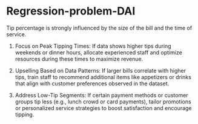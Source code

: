 # Regression-problem-DAI
Tip percentage is strongly influenced by the size of the bill and the time of service.
1. Focus on Peak Tipping Times: If data shows higher tips during weekends or dinner hours, allocate experienced staff and optimize resources during these times to maximize revenue.

2. Upselling Based on Data Patterns: If larger bills correlate with higher tips, train staff to recommend additional items like appetizers or drinks that align with customer preferences observed in the dataset.

3. Address Low-Tip Segments: If certain payment methods or customer groups tip less (e.g., lunch crowd or card payments), tailor promotions or personalized service strategies to boost satisfaction and encourage tipping.
